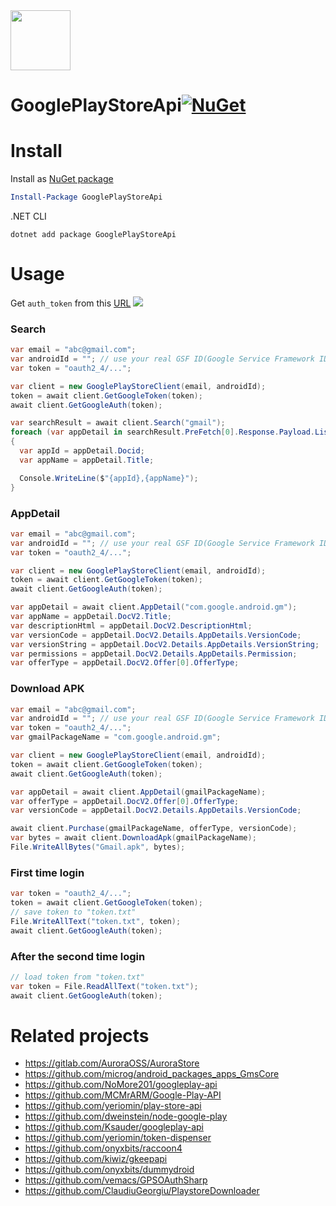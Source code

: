 <img src="https://i.imgur.com/I6Fcgir.png" width="96" height="96">

# GooglePlayStoreApi[![NuGet](https://img.shields.io/nuget/v/GooglePlayStoreApi.svg?style=flat-square)](https://www.nuget.org/packages/GooglePlayStoreApi)

# Install
Install as [NuGet package](https://www.nuget.org/packages/GooglePlayStoreApi/)
```powershell
Install-Package GooglePlayStoreApi
```

.NET CLI
```shell
dotnet add package GooglePlayStoreApi
```


# Usage
Get `auth_token` from this [URL](https://accounts.google.com/EmbeddedSetup)
![](https://i.imgur.com/80MLpoR.png)

### Search
```cs
var email = "abc@gmail.com";
var androidId = ""; // use your real GSF ID(Google Service Framework ID)
var token = "oauth2_4/...";

var client = new GooglePlayStoreClient(email, androidId);
token = await client.GetGoogleToken(token);
await client.GetGoogleAuth(token);

var searchResult = await client.Search("gmail");
foreach (var appDetail in searchResult.PreFetch[0].Response.Payload.ListResponse.Doc[0].Child.Select(x => x.Child[0]))
{
  var appId = appDetail.Docid;
  var appName = appDetail.Title;

  Console.WriteLine($"{appId},{appName}");
}
```

### AppDetail
```cs
var email = "abc@gmail.com";
var androidId = ""; // use your real GSF ID(Google Service Framework ID)
var token = "oauth2_4/...";

var client = new GooglePlayStoreClient(email, androidId);
token = await client.GetGoogleToken(token);
await client.GetGoogleAuth(token);

var appDetail = await client.AppDetail("com.google.android.gm");
var appName = appDetail.DocV2.Title;
var descriptionHtml = appDetail.DocV2.DescriptionHtml;
var versionCode = appDetail.DocV2.Details.AppDetails.VersionCode;
var versionString = appDetail.DocV2.Details.AppDetails.VersionString;
var permissions = appDetail.DocV2.Details.AppDetails.Permission;
var offerType = appDetail.DocV2.Offer[0].OfferType;
```

### Download APK
```cs
var email = "abc@gmail.com";
var androidId = ""; // use your real GSF ID(Google Service Framework ID)
var token = "oauth2_4/...";
var gmailPackageName = "com.google.android.gm";

var client = new GooglePlayStoreClient(email, androidId);
token = await client.GetGoogleToken(token);
await client.GetGoogleAuth(token);

var appDetail = await client.AppDetail(gmailPackageName);
var offerType = appDetail.DocV2.Offer[0].OfferType;
var versionCode = appDetail.DocV2.Details.AppDetails.VersionCode;

await client.Purchase(gmailPackageName, offerType, versionCode);
var bytes = await client.DownloadApk(gmailPackageName);
File.WriteAllBytes("Gmail.apk", bytes);
```

### First time login
```cs
var token = "oauth2_4/...";
token = await client.GetGoogleToken(token);
// save token to "token.txt"
File.WriteAllText("token.txt", token);
await client.GetGoogleAuth(token);
```

### After the second time login
```cs
// load token from "token.txt"
var token = File.ReadAllText("token.txt");
await client.GetGoogleAuth(token);
```

# Related projects
- https://gitlab.com/AuroraOSS/AuroraStore
- https://github.com/microg/android_packages_apps_GmsCore
- https://github.com/NoMore201/googleplay-api
- https://github.com/MCMrARM/Google-Play-API
- https://github.com/yeriomin/play-store-api
- https://github.com/dweinstein/node-google-play
- https://github.com/Ksauder/googleplay-api
- https://github.com/yeriomin/token-dispenser
- https://github.com/onyxbits/raccoon4
- https://github.com/kiwiz/gkeepapi
- https://github.com/onyxbits/dummydroid
- https://github.com/vemacs/GPSOAuthSharp
- https://github.com/ClaudiuGeorgiu/PlaystoreDownloader
